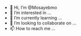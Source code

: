 - 👋 Hi, I’m @Mosayebmo
- 👀 I’m interested in ...
- 🌱 I’m currently learning ...
- 💞️ I’m looking to collaborate on ...
- 📫 How to reach me ...

<!---
Mosayebmo/Mosayebmo is a ✨ special ✨ repository because its `README.md` (this file) appears on your GitHub profile.
You can click the Preview link to take a look at your changes.
--->
